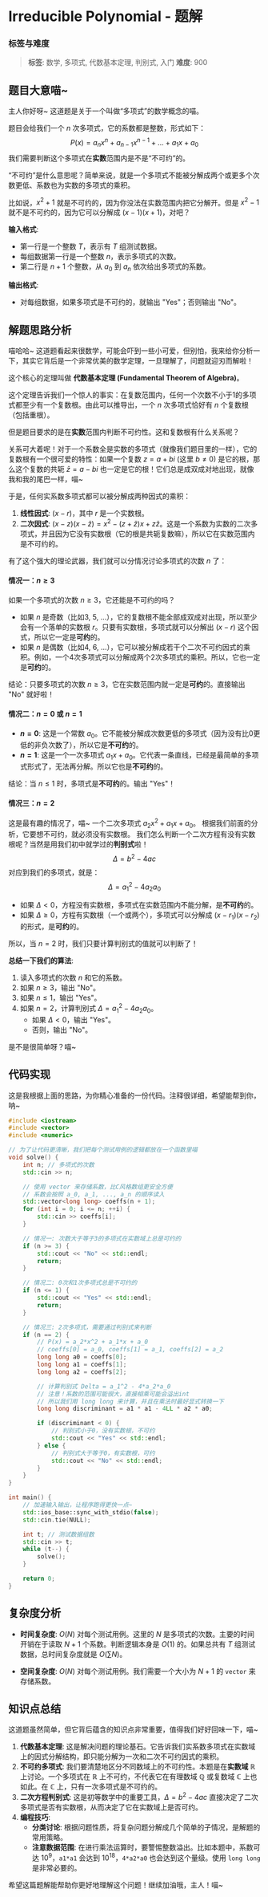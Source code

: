 # Irreducible Polynomial - 题解

### 标签与难度
> **标签**: 数学, 多项式, 代数基本定理, 判别式, 入门
> **难度**: 900

## 题目大意喵~

主人你好呀~ 这道题是关于一个叫做“多项式”的数学概念的喵。

题目会给我们一个 $n$ 次多项式，它的系数都是整数，形式如下：
$$
P(x) = a_n x^n + a_{n-1} x^{n-1} + \dots + a_1 x + a_0
$$
我们需要判断这个多项式在**实数**范围内是不是“不可约”的。

“不可约”是什么意思呢？简单来说，就是一个多项式不能被分解成两个或更多个次数更低、系数也为实数的多项式的乘积。

比如说，$x^2+1$ 就是不可约的，因为你没法在实数范围内把它分解开。但是 $x^2-1$ 就不是不可约的，因为它可以分解成 $(x-1)(x+1)$，对吧？

**输入格式**:
- 第一行是一个整数 $T$，表示有 $T$ 组测试数据。
- 每组数据第一行是一个整数 $n$，表示多项式的次数。
- 第二行是 $n+1$ 个整数，从 $a_0$ 到 $a_n$ 依次给出多项式的系数。

**输出格式**:
- 对每组数据，如果多项式是不可约的，就输出 "Yes"；否则输出 "No"。

## 解题思路分析

喵哈哈~ 这道题看起来很数学，可能会吓到一些小可爱，但别怕，我来给你分析一下，其实它背后是一个非常优美的数学定理，一旦理解了，问题就迎刃而解啦！

这个核心的定理叫做 **代数基本定理 (Fundamental Theorem of Algebra)**。

这个定理告诉我们一个惊人的事实：在复数范围内，任何一个次数不小于1的多项式都至少有一个复数根。由此可以推导出，一个 $n$ 次多项式恰好有 $n$ 个复数根（包括重根）。

但是题目要求的是在**实数**范围内判断不可约性。这和复数根有什么关系呢？

关系可大着呢！对于一个系数全是实数的多项式（就像我们题目里的一样），它的复数根有一个很可爱的特性：如果一个复数 $z = a+bi$ (这里 $b \neq 0$) 是它的根，那么这个复数的共轭 $\bar{z} = a-bi$ 也一定是它的根！它们总是成双成对地出现，就像我和我的尾巴一样，喵~

于是，任何实系数多项式都可以被分解成两种因式的乘积：
1.  **线性因式**: $(x-r)$，其中 $r$ 是一个实数根。
2.  **二次因式**: $(x-z)(x-\bar{z}) = x^2 - (z+\bar{z})x + z\bar{z}$。这是一个系数为实数的二次多项式，并且因为它没有实数根（它的根是共轭复数嘛），所以它在实数范围内是不可约的。

有了这个强大的理论武器，我们就可以分情况讨论多项式的次数 $n$ 了：

#### 情况一：$n \geq 3$
如果一个多项式的次数 $n \geq 3$，它还能是不可约的吗？
- 如果 $n$ 是奇数（比如3, 5, ...），它的复数根不能全部成双成对出现，所以至少会有一个落单的实数根 $r$。只要有实数根，多项式就可以分解出 $(x-r)$ 这个因式，所以它一定是**可约**的。
- 如果 $n$ 是偶数（比如4, 6, ...），它可以被分解成若干个二次不可约因式的乘积。例如，一个4次多项式可以分解成两个2次多项式的乘积。所以，它也一定是**可约**的。

结论：只要多项式的次数 $n \geq 3$，它在实数范围内就一定是**可约**的。直接输出 "No" 就好啦！

#### 情况二：$n=0$ 或 $n=1$
- **$n=0$**: 这是一个常数 $a_0$。它不能被分解成次数更低的多项式（因为没有比0更低的非负次数了），所以它是**不可约**的。
- **$n=1$**: 这是一个一次多项式 $a_1x + a_0$。它代表一条直线，已经是最简单的多项式形式了，无法再分解。所以它也是**不可约**的。

结论：当 $n \le 1$ 时，多项式是**不可约**的。输出 "Yes"！

#### 情况三：$n=2$
这是最有趣的情况了，喵~ 一个二次多项式 $a_2x^2 + a_1x + a_0$。
根据我们前面的分析，它要想不可约，就必须没有实数根。
我们怎么判断一个二次方程有没有实数根呢？当然是用我们初中就学过的**判别式**啦！
$$
\Delta = b^2 - 4ac
$$
对应到我们的多项式，就是：
$$
\Delta = a_1^2 - 4a_2a_0
$$
- 如果 $\Delta < 0$，方程没有实数根，多项式在实数范围内不能分解，是**不可约**的。
- 如果 $\Delta \ge 0$，方程有实数根（一个或两个），多项式可以分解成 $(x-r_1)(x-r_2)$ 的形式，是**可约**的。

所以，当 $n=2$ 时，我们只要计算判别式的值就可以判断了！

**总结一下我们的算法**:
1.  读入多项式的次数 $n$ 和它的系数。
2.  如果 $n \geq 3$，输出 "No"。
3.  如果 $n \le 1$，输出 "Yes"。
4.  如果 $n = 2$，计算判别式 $\Delta = a_1^2 - 4a_2a_0$。
    - 如果 $\Delta < 0$，输出 "Yes"。
    - 否则，输出 "No"。

是不是很简单呀？喵~

## 代码实现

这是我根据上面的思路，为你精心准备的一份代码。注释很详细，希望能帮到你，呐~

```cpp
#include <iostream>
#include <vector>
#include <numeric>

// 为了让代码更清晰，我们把每个测试用例的逻辑都放在一个函数里喵
void solve() {
    int n; // 多项式的次数
    std::cin >> n;

    // 使用 vector 来存储系数，比C风格数组更安全方便
    // 系数会按照 a_0, a_1, ..., a_n 的顺序读入
    std::vector<long long> coeffs(n + 1);
    for (int i = 0; i <= n; ++i) {
        std::cin >> coeffs[i];
    }

    // 情况一: 次数大于等于3的多项式在实数域上总是可约的
    if (n >= 3) {
        std::cout << "No" << std::endl;
        return;
    }

    // 情况二: 0次和1次多项式总是不可约的
    if (n <= 1) {
        std::cout << "Yes" << std::endl;
        return;
    }

    // 情况三: 2次多项式，需要通过判别式来判断
    if (n == 2) {
        // P(x) = a_2*x^2 + a_1*x + a_0
        // coeffs[0] = a_0, coeffs[1] = a_1, coeffs[2] = a_2
        long long a0 = coeffs[0];
        long long a1 = coeffs[1];
        long long a2 = coeffs[2];

        // 计算判别式 Delta = a_1^2 - 4*a_2*a_0
        // 注意！系数的范围可能很大，直接相乘可能会溢出int
        // 所以我们用 long long 来计算，并且在乘法时最好显式转换一下
        long long discriminant = a1 * a1 - 4LL * a2 * a0;

        if (discriminant < 0) {
            // 判别式小于0，没有实数根，不可约
            std::cout << "Yes" << std::endl;
        } else {
            // 判别式大于等于0，有实数根，可约
            std::cout << "No" << std::endl;
        }
    }
}

int main() {
    // 加速输入输出，让程序跑得更快一点~
    std::ios_base::sync_with_stdio(false);
    std::cin.tie(NULL);

    int t; // 测试数据组数
    std::cin >> t;
    while (t--) {
        solve();
    }

    return 0;
}
```

## 复杂度分析

- **时间复杂度**: $O(N)$ 对每个测试用例。这里的 $N$ 是多项式的次数。主要的时间开销在于读取 $N+1$ 个系数。判断逻辑本身是 $O(1)$ 的。如果总共有 $T$ 组测试数据，总时间复杂度就是 $O(\sum N)$。

- **空间复杂度**: $O(N)$ 对每个测试用例。我们需要一个大小为 $N+1$ 的 `vector` 来存储系数。

## 知识点总结

这道题虽然简单，但它背后蕴含的知识点非常重要，值得我们好好回味一下，喵~

1.  **代数基本定理**: 这是解决问题的理论基石。它告诉我们实系数多项式在实数域上的因式分解结构，即只能分解为一次和二次不可约因式的乘积。
2.  **不可约多项式**: 我们要清楚地区分不同数域上的不可约性。本题是在**实数域** $\mathbb{R}$ 上讨论。一个多项式在 $\mathbb{R}$ 上不可约，不代表它在有理数域 $\mathbb{Q}$ 或复数域 $\mathbb{C}$ 上也如此。在 $\mathbb{C}$ 上，只有一次多项式是不可约的。
3.  **二次方程判别式**: 这是初等数学中的重要工具，$\Delta = b^2 - 4ac$ 直接决定了二次多项式是否有实数根，从而决定了它在实数域上是否可约。
4.  **编程技巧**:
    - **分类讨论**: 根据问题性质，将复杂问题分解成几个简单的子情况，是解题的常用策略。
    - **注意数据范围**: 在进行乘法运算时，要警惕整数溢出。比如本题中，系数可达 $10^9$，`a1*a1` 会达到 $10^{18}$，`4*a2*a0` 也会达到这个量级。使用 `long long` 是非常必要的。

希望这篇题解能帮助你更好地理解这个问题！继续加油哦，主人！喵~
